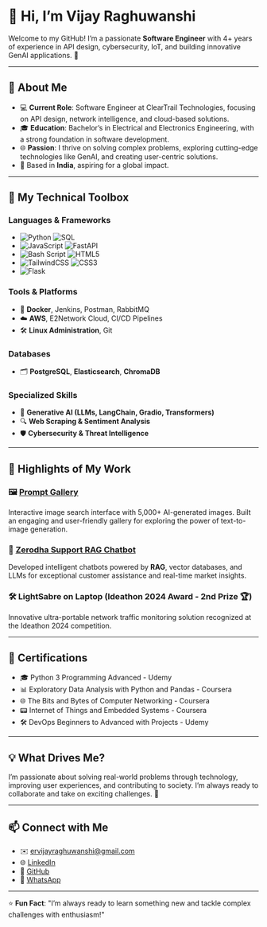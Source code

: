 # 👋 Hi, I’m **Vijay Raghuwanshi**  

Welcome to my GitHub! I’m a passionate **Software Engineer** with 4+ years of experience in API design, cybersecurity, IoT, and building innovative GenAI applications. 🚀  

---  

## 🌟 About Me  

- 💻 **Current Role**: Software Engineer at ClearTrail Technologies, focusing on API design, network intelligence, and cloud-based solutions.  
- 🎓 **Education**: Bachelor’s in Electrical and Electronics Engineering, with a strong foundation in software development.  
- 🌐 **Passion**: I thrive on solving complex problems, exploring cutting-edge technologies like GenAI, and creating user-centric solutions.  
- 📍 Based in **India**, aspiring for a global impact.  

---  

## 🚀 My Technical Toolbox  

### **Languages & Frameworks**  
- ![Python](https://img.shields.io/badge/-Python-3776AB?logo=python&logoColor=white) ![SQL](https://img.shields.io/badge/-SQL-4479A1?logo=microsoftsqlserver&logoColor=white)
- ![JavaScript](https://img.shields.io/badge/javascript-%23323330.svg?style=for-the-badge&logo=javascript&logoColor=%23F7DF1E) ![FastAPI](https://img.shields.io/badge/FastAPI-005571?style=for-the-badge&logo=fastapi)
- ![Bash Script](https://img.shields.io/badge/bash_script-%23121011.svg?style=for-the-badge&logo=gnu-bash&logoColor=white) ![HTML5](https://img.shields.io/badge/html5-%23E34F26.svg?style=for-the-badge&logo=html5&logoColor=white)
- ![TailwindCSS](https://img.shields.io/badge/tailwindcss-%2338B2AC.svg?style=for-the-badge&logo=tailwind-css&logoColor=white) ![CSS3](https://img.shields.io/badge/css3-%231572B6.svg?style=for-the-badge&logo=css3&logoColor=white)
- ![Flask](https://img.shields.io/badge/flask-%23000.svg?style=for-the-badge&logo=flask&logoColor=white)


### **Tools & Platforms**  
- 🐳 **Docker**, Jenkins, Postman, RabbitMQ  
- ☁️ **AWS**, E2Network Cloud, CI/CD Pipelines  
- 🛠 **Linux Administration**, Git  

### **Databases**  
- 🗂 **PostgreSQL**, **Elasticsearch**, **ChromaDB**  

### **Specialized Skills**  
- 🤖 **Generative AI (LLMs, LangChain, Gradio, Transformers)**  
- 🔍 **Web Scraping & Sentiment Analysis**  
- 🛡 **Cybersecurity & Threat Intelligence**  

---  

## 🌟 Highlights of My Work  

### 🖼 [Prompt Gallery](https://ervijayraghuwanshi.github.io/prompt-gallery)  
Interactive image search interface with 5,000+ AI-generated images. Built an engaging and user-friendly gallery for exploring the power of text-to-image generation.  

### 💬 [Zerodha Support RAG Chatbot](http://122.175.194.99:55000/)  
Developed intelligent chatbots powered by **RAG**, vector databases, and LLMs for exceptional customer assistance and real-time market insights.  

### 🛠 **LightSabre on Laptop** (Ideathon 2024 Award - 2nd Prize 🏆)  
Innovative ultra-portable network traffic monitoring solution recognized at the Ideathon 2024 competition.  

---  

## 🏅 Certifications  

- 🎓 Python 3 Programming Advanced - Udemy  
- 📊 Exploratory Data Analysis with Python and Pandas - Coursera  
- 🌐 The Bits and Bytes of Computer Networking - Coursera  
- 📟 Internet of Things and Embedded Systems - Coursera  
- 🛠 DevOps Beginners to Advanced with Projects - Udemy  

---  

## 💡 What Drives Me?  

I’m passionate about solving real-world problems through technology, improving user experiences, and contributing to society. I’m always ready to collaborate and take on exciting challenges. 🌱  

---  

## 📫 Connect with Me  

- ✉️ [ervijayraghuwanshi@gmail.com](mailto:ervijayraghuwanshi@gmail.com)  
- 🌐 [LinkedIn](https://www.linkedin.com/in/ervijayraghuwanshi/)  
- 🐙 [GitHub](https://github.com/ErVijayRaghuwanshi)  
- 📱 [WhatsApp](https://wa.me/+919755491130)  

---  

⭐ **Fun Fact**: "I’m always ready to learn something new and tackle complex challenges with enthusiasm!"  
